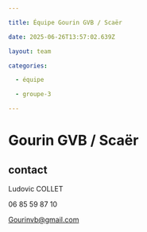 ```yaml
---

title: Équipe Gourin GVB / Scaër

date: 2025-06-26T13:57:02.639Z

layout: team

categories:

  - équipe

  - groupe-3

---
```


# Gourin GVB / Scaër



## contact 

Ludovic COLLET

06 85 59 87 10

Gourinvb@gmail.com

